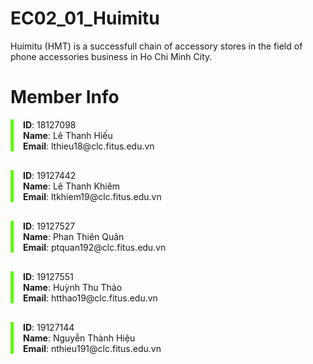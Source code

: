 # EC02_01_Huimitu

Huimitu (HMT) is a successfull chain of accessory stores in the field of phone accessories business in Ho Chi Minh City. <br>
<h1>Member Info</h1>

<p style = "border-left: 5px solid #5CFD00; padding-left:15px;margin-bottom: 30px;">
<b>ID</b>: 18127098<br>
<b>Name</b>: Lê Thanh Hiếu<br>
<b>Email</b>: lthieu18@clc.fitus.edu.vn<br>
</p>

<p style = "border-left: 5px solid #5CFD00; padding-left:15px;margin-bottom: 30px;">
<b>ID</b>: 19127442<br>
<b>Name</b>: Lê Thanh Khiêm<br>
<b>Email</b>: ltkhiem19@clc.fitus.edu.vn<br>
</p>

<p style = "border-left: 5px solid #5CFD00; padding-left:15px;margin-bottom: 30px;">
<b>ID</b>: 19127527<br>
<b>Name</b>: Phan Thiên Quân<br>
<b>Email</b>: ptquan192@clc.fitus.edu.vn<br>
</p>

<p style = "border-left: 5px solid #5CFD00; padding-left:15px;margin-bottom: 30px;">
<b>ID</b>: 19127551<br>
<b>Name</b>: Huỳnh Thu Thảo<br>
<b>Email</b>: htthao19@clc.fitus.edu.vn<br>
</p>

<p style = "border-left: 5px solid #5CFD00; padding-left:15px;margin-bottom: 30px;">
<b>ID</b>: 19127144<br>
<b>Name</b>: Nguyễn Thành Hiệu<br>
<b>Email</b>: nthieu191@clc.fitus.edu.vn<br>
</p>
